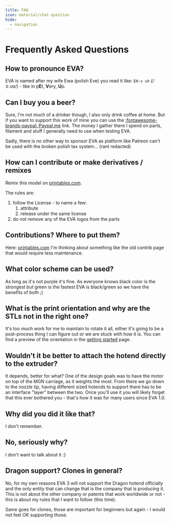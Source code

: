 ```yaml
---
title: FAQ
icon: material/chat-question
hide:
  - navigation
---
```



# Frequently Asked Questions

## How to pronounce EVA?

EVA is named after my wife Ewa (polish Eve) you read it like: `EH-v uh` *(/ˈɛ.va/)* - like in p<b>E</b>t, <b>V</b>ery, <b>U</b>p.

## Can I buy you a beer?

Sure, I'm not much of a drinker though, I also only drink coffee at home. But if you want to support this work of mine you can use the [:fontawesome-brands-paypal: Paypal.me](https://www.paypal.me/pkucmus) link. The money I gather there I spend on parts, filament and stuff I generally need to use when testing EVA.

Sadly, there is no other way to sponsor EVA as platform like Patreon can't be used with the broken polish tax system... (rant redacted)

## How can I contribute or make derivatives / remixes

Remix this model on [printables.com](https://www.printables.com/model/200939-eva-3-modular-3d-printer-carriage-platform). 

The rules are:

1. follow the License - to name a few:
      1. attribute
      2. release under the same license
2. do not remove any of the EVA logos from the parts

## Contributions? Where to put them?

Here: [printables.com](https://www.printables.com/model/200939-eva-3-modular-3d-printer-carriage-platform/remixes) I'm thinking about something like the old contrib page that would require less maintenance.

## What color scheme can be used?

As long as it's not purple it's fine. As everyone knows black color is the strongest but green is the fastest EVA is black/green so we have the benefits of both ;)

## What is the print orientation and why are the STLs not in the right one?

It's too much work for me to maintain to rotate it all, either it's going to be a post-process thing I can figure out or we are stuck with how it is. You can find a preview of the orientation in the [getting started](/getting_started#printing) page.

## Wouldn't it be better to attach the hotend directly to the extruder?

It depends, better for what? One of the design goals was to have the motor on top of the MGN carriage, as it weights the most. From there we go down to the nozzle tip, having different sized hotends to support there has to be an interface "layer" between the two. Once you'll use it you will likely forget that this ever bothered you - that's how it was for many users since EVA 1.0.

## Why did you did it like that?

I don't remember.

## No, seriously why?

I don't want to talk about it :}

## Dragon support? Clones in general?

No, for my own reasons EVA 3 will not support the Dragon hotend officially and the only entity that can change that is the company that is producing it. This is not about the other company or patents that work worldwide or not - this is about my rules that I want to follow (this time).

Same goes for clones, those are important for beginners but again - I would not feel OK supporting those.
